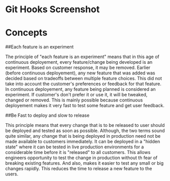 # Git Hooks Screenshot


# Concepts

##Each feature is an experiment

The principle of "each feature is an experiment" means that in this age of continuous deployement, every feature/change being developed is an experiment. Based on customer response, it may be removed. Earlier (before continuous deployement), any new feature that was added was decided based on tradeoffs between multiple feature choices. This did not take into account the customer's preferences or feedback for that feature. 
In continuous deployement, any feature being planned is considered an experiment. If customer's don't prefer it or use it, it will be tweaked, changed or removed.
This is mainly possible because continuous deployement makes it very fast to test some feature and get user feedback.

##Be Fast to deploy and slow to release

This principle means that every change that is to be released to user should be deployed and tested as soon as possible. Although, the two terms sound quite similar, any change that is being deployed in production need not be made available to customers immediately. It can be deployed in a "hidden state" where it can be tested in live production environments for a considerable time before it is "released" to all customers. This allows engineers opportunity to test the change in production without th fear of breaking existing features. And also, makes it easier to test any small or big changes rapidly. This reduces the time to release a new feature to the users.
